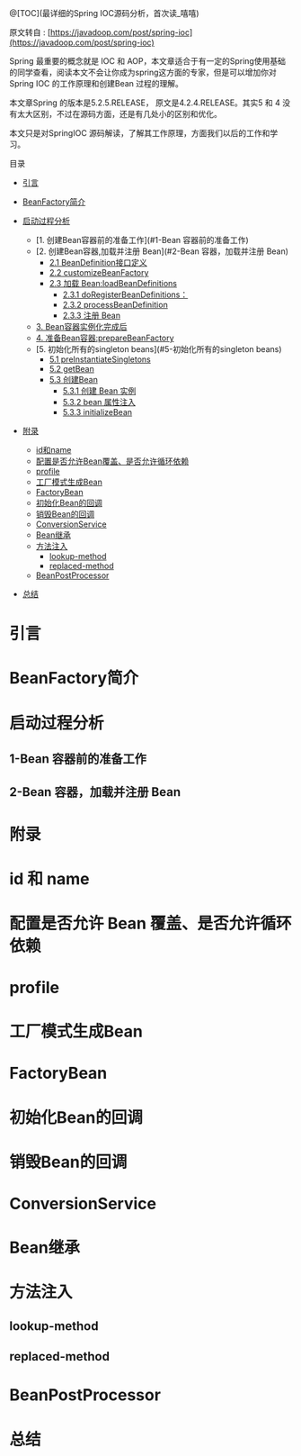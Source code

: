 @[TOC](最详细的Spring IOC源码分析，首次读_嘻嘻)

原文转自 : [https://javadoop.com/post/spring-ioc](https://javadoop.com/post/spring-ioc)

Spring 最重要的概念就是 IOC 和 AOP，本文章适合于有一定的Spring使用基础的同学查看，阅读本文不会让你成为spring这方面的专家，但是可以增加你对Spring IOC 的工作原理和创建Bean 过程的理解。

本文章Spring 的版本是5.2.5.RELEASE， 原文是4.2.4.RELEASE。其实5 和 4 没有太大区别，不过在源码方面，还是有几处小的区别和优化。

本文只是对SpringIOC 源码解读，了解其工作原理，方面我们以后的工作和学习。

目录
- [引言](#引言)
- [BeanFactory简介](#BeanFactory简介)
- [启动过程分析](#启动过程分析)	
	- [1. 创建Bean容器前的准备工作](#1-Bean 容器前的准备工作)			
	- [2. 创建Bean容器,加载并注册 Bean](#2-Bean 容器，加载并注册 Bean)	
		- [2.1 BeanDefinition接口定义](#2-1-BeanDefinition接口定义)	
		- [2.2 customizeBeanFactory](#2-2-customizeBeanFactory)	
		- [2.3 加载 Bean:loadBeanDefinitions](#2-3-loadBeanDefinitions)	
			- [2.3.1 doRegisterBeanDefinitions：](#2-3-1-doRegisterBeanDefinitions)	
			- [2.3.2 processBeanDefinition](#2-3-2-processBeanDefinition)	
			- [2.3.3 注册 Bean](#2-3-3-注册Bean)	
	- [3. Bean容器实例化完成后](#3-Bean容器实例化完成后)		
	- [4. 准备Bean容器:prepareBeanFactory](#4-准备Bean容器:prepareBeanFactory)	
	- [5. 初始化所有的singleton beans](#5-初始化所有的singleton beans)	
		- [5.1 preInstantiateSingletons](#5-1-启动过程分析)	
		- [5.2 getBean](#5-2-getBean)	
		- [5.3 创建Bean](#5-3-创建Bean)	
			- [5.3.1 创建 Bean 实例](#5-3-1-创建Bean实例)	
			- [5.3.2 bean 属性注入](#5-3-2-bean属性注入)	
			- [5.3.3 initializeBean](#5-3-3-initializeBean)	

- [附录](#附录)
	- [id和name](#id和name)
	- [配置是否允许Bean覆盖、是否允许循环依赖](#配置是否允许Bean覆盖、是否允许循环依赖)
	- [profile](#profile)
	- [工厂模式生成Bean](#工厂模式生成Bean)
	- [FactoryBean](#FactoryBean)
	- [初始化Bean的回调](#初始化Bean的回调)
	- [销毁Bean的回调](#销毁Bean的回调)
	- [ConversionService](#ConversionService)
	- [Bean继承](#Bean继承)
	- [方法注入](#方法注入)
		- [lookup-method](#lookup-method)
		- [replaced-method](#replaced-method)
	- [BeanPostProcessor](#BeanPostProcessor)
- [总结](#总结)



# 引言


# BeanFactory简介



# 启动过程分析

## 1-Bean 容器前的准备工作

## 2-Bean 容器，加载并注册 Bean

###
 
###

###

####

####

####

##

##

##

###

###

###

####

####

####



	
# 附录

# id 和 name

# 配置是否允许 Bean 覆盖、是否允许循环依赖

# profile

# 工厂模式生成Bean

# FactoryBean

# 初始化Bean的回调

# 销毁Bean的回调



# ConversionService

# Bean继承

# 方法注入

## lookup-method

## replaced-method

# BeanPostProcessor		
		
# 总结

